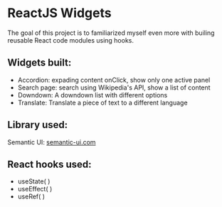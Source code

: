 # ReactJS Widgets

The goal of this project is to familiarized myself even more with builing reusable React code modules using hooks.

## Widgets built:

- Accordion: expading content onClick, show only one active panel
- Search page: search using Wikipedia's API, show a list of content
- Downdown: A downdown list with different options
- Translate: Translate a piece of text to a different language

## Library used:

Semantic UI: [semantic-ui.com](<[https://link](https://semantic-ui.com/)>)

## React hooks used:

- useState( )
- useEffect( )
- useRef( )
